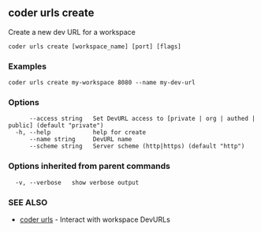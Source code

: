 ## coder urls create

Create a new dev URL for a workspace

```
coder urls create [workspace_name] [port] [flags]
```

### Examples

```
coder urls create my-workspace 8080 --name my-dev-url
```

### Options

```
      --access string   Set DevURL access to [private | org | authed | public] (default "private")
  -h, --help            help for create
      --name string     DevURL name
      --scheme string   Server scheme (http|https) (default "http")
```

### Options inherited from parent commands

```
  -v, --verbose   show verbose output
```

### SEE ALSO

* [coder urls](coder_urls.md)	 - Interact with workspace DevURLs

